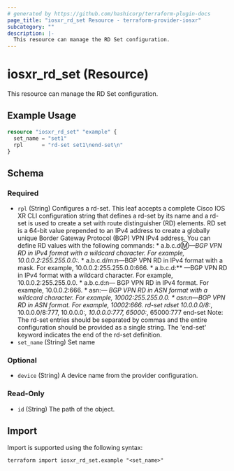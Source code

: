 ```yaml
---
# generated by https://github.com/hashicorp/terraform-plugin-docs
page_title: "iosxr_rd_set Resource - terraform-provider-iosxr"
subcategory: ""
description: |-
  This resource can manage the RD Set configuration.
---
```


# iosxr_rd_set (Resource)

This resource can manage the RD Set configuration.

## Example Usage

```terraform
resource "iosxr_rd_set" "example" {
  set_name = "set1"
  rpl      = "rd-set set1\nend-set\n"
}
```

<!-- schema generated by tfplugindocs -->
## Schema

### Required

- `rpl` (String) Configures a rd-set. This leaf accepts a complete Cisco IOS XR CLI configuration string that defines a rd-set by its name and a rd-set is used to create a set with route distinguisher (RD) elements. RD set is a 64-bit value prepended to an IPv4 address to create a globally unique Border Gateway Protocol (BGP) VPN IPv4 address. You can define RD values with the following commands:  * a.b.c.d:m:*—BGP VPN RD in IPv4 format with a wildcard character. For example, 10.0.0.2:255.255.0.0:*. * a.b.c.d/m:n—BGP VPN RD in IPv4 format with a mask. For example, 10.0.0.2:255.255.0.0:666. * a.b.c.d:** —BGP VPN RD in IPv4 format with a wildcard character. For example, 10.0.0.2:255.255.0.0. * a.b.c.d:n— BGP VPN RD in IPv4 format. For example, 10.0.0.2:666. * asn:*— BGP VPN RD in ASN format with a wildcard character. For example, 10002:255.255.0.0. * asn:n—BGP VPN RD in ASN format. For example, 10002:666.  rd-set rdset 10.0.0.0/8:*, 10.0.0.0/8:777, 10.0.0.0:*, 10.0.0.0:777, 65000:*, 65000:777 end-set  Note: The rd-set entries should be separated by commas and the entire configuration should be provided as a single string. The 'end-set' keyword indicates the end of the rd-set  definition.
- `set_name` (String) Set name

### Optional

- `device` (String) A device name from the provider configuration.

### Read-Only

- `id` (String) The path of the object.

## Import

Import is supported using the following syntax:

```shell
terraform import iosxr_rd_set.example "<set_name>"
```
